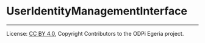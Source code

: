 <!-- SPDX-License-Identifier: CC-BY-4.0 -->
<!-- Copyright Contributors to the ODPi Egeria project. -->

# UserIdentityManagementInterface




----
License: [CC BY 4.0](https://creativecommons.org/licenses/by/4.0/),
Copyright Contributors to the ODPi Egeria project.